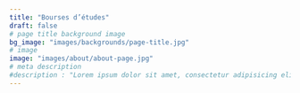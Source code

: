 ```yaml
---
title: "Bourses d’études"
draft: false
# page title background image
bg_image: "images/backgrounds/page-title.jpg"
# image
image: "images/about/about-page.jpg"
# meta description
#description : "Lorem ipsum dolor sit amet, consectetur adipisicing elit, sed do eiusmod tempor incididunt ut labore. dolore magna aliqua. Ut enim ad minim veniam, quis nostrud."
---
```

